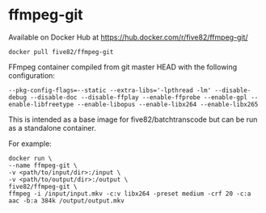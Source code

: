 # ffmpeg-git

Available on Docker Hub at https://hub.docker.com/r/five82/ffmpeg-git/

```docker pull five82/ffmpeg-git```

FFmpeg container compiled from git master HEAD with the following configuration:

```--pkg-config-flags=--static --extra-libs='-lpthread -lm' --disable-debug --disable-doc --disable-ffplay --enable-ffprobe --enable-gpl --enable-libfreetype --enable-libopus --enable-libx264 --enable-libx265```

This is intended as a base image for five82/batchtranscode but can be run as a standalone container.

For example:

    docker run \
    --name ffmpeg-git \
    -v <path/to/input/dir>:/input \
    -v <path/to/output/dir>:/output \
    five82/ffmpeg-git \
    ffmpeg -i /input/input.mkv -c:v libx264 -preset medium -crf 20 -c:a aac -b:a 384k /output/output.mkv
